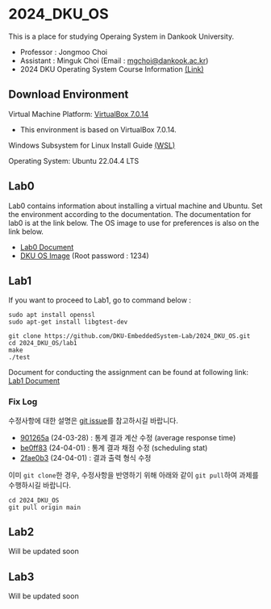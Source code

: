 # 2024_DKU_OS


This is a place for studying Operaing System in Dankook University.
- Professor : Jongmoo Choi
- Assistant : Minguk Choi (Email : mgchoi@dankook.ac.kr)
- 2024 DKU Operating System Course Information [(Link)](http://embedded.dankook.ac.kr/~choijm/course/course.html#OS)


## Download Environment
Virtual Machine Platform: [VirtualBox 7.0.14](https://www.virtualbox.org/wiki/Downloads)
- This environment is based on VirtualBox 7.0.14.

Windows Subsystem for Linux Install Guide [(WSL)](https://docs.microsoft.com/ko-KR/windows/wsl/install-win10#step-4---download-the-linux-kernel-update-package)

Operating System: Ubuntu 22.04.4 LTS

## Lab0
Lab0 contains information about installing a virtual machine and Ubuntu. Set the environment according to the documentation. The documentation for lab0 is at the link below. The OS image to use for preferences is also on the link below. 
- [Lab0 Document](./[DKU_OS_LAB0]%20Linux%20Image%20Manual.pdf)
- [DKU OS Image](https://drive.google.com/file/d/1YHhEv67pzsZ3nJT6q4Fb9FXHWTRmTeex/view?usp=sharing) (Root password : 1234)


## Lab1
If you want to proceed to Lab1, go to command below :
```
sudo apt install openssl
sudo apt-get install libgtest-dev

git clone https://github.com/DKU-EmbeddedSystem-Lab/2024_DKU_OS.git
cd 2024_DKU_OS/lab1
make
./test
```

Document for conducting the assignment can be found at following link: [Lab1 Document](./[DKU_OS_LAB1]%20CPU_Scheduler_Simulator.pdf)

### Fix Log
수정사항에 대한 설명은 [git issue](https://github.com/DKU-EmbeddedSystem-Lab/2024_DKU_OS/issues/2)를 참고하시길 바랍니다.

- [901265a](https://github.com/DKU-EmbeddedSystem-Lab/2024_DKU_OS/commit/901265af11ff4ba8341a8ed6639b32d86931b04b) (24-03-28) : 통계 결과 계산 수정 (average response time)
- [be0ff83](https://github.com/DKU-EmbeddedSystem-Lab/2024_DKU_OS/commit/be0ff833658c50aa39081c7953f8e00be8c9a49f) (24-04-01) : 통계 결과 채점 수정 (scheduling stat)
- [2fae0b3](https://github.com/DKU-EmbeddedSystem-Lab/2024_DKU_OS/commit/2fae0b3ec37bee4e1b95924538a3ae3c2f6baf2e) (24-04-01) : 결과 출력 형식 수정

이미 `git clone`한 경우, 수정사항을 반영하기 위해 아래와 같이 `git pull`하여 과제를 수행하시길 바랍니다.
```
cd 2024_DKU_OS
git pull origin main 
```

## Lab2
Will be updated soon
## Lab3
Will be updated soon
